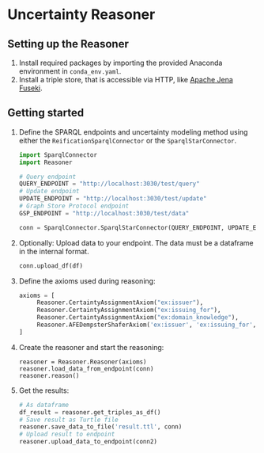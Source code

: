 # Uncertainty Reasoner

## Setting up the Reasoner
1. Install required packages by importing the provided Anaconda environment in ```conda_env.yaml```.
2. Install a triple store, that is accessible via HTTP, like [Apache Jena Fuseki](https://jena.apache.org/documentation/fuseki2/index.html).

## Getting started
1. Define the SPARQL endpoints and uncertainty modeling method using either the ```ReificationSparqlConnector``` or the ```SparqlStarConnector```.
   ```python
   import SparqlConnector
   import Reasoner
   
   # Query endpoint
   QUERY_ENDPOINT = "http://localhost:3030/test/query"
   # Update endpoint
   UPDATE_ENDPOINT = "http://localhost:3030/test/update"
   # Graph Store Protocol endpoint
   GSP_ENDPOINT = "http://localhost:3030/test/data"
   
   conn = SparqlConnector.SparqlStarConnector(QUERY_ENDPOINT, UPDATE_ENDPOINT, GSP_ENDPOINT)
   ```
2. Optionally: Upload data to your endpoint. The data must be a dataframe in the internal format.
   ```python
   conn.upload_df(df)
   ```
3. Define the axioms used during reasoning:
   ```python
   axioms = [
        Reasoner.CertaintyAssignmentAxiom("ex:issuer"),
        Reasoner.CertaintyAssignmentAxiom("ex:issuing_for"),
        Reasoner.CertaintyAssignmentAxiom("ex:domain_knowledge"),
        Reasoner.AFEDempsterShaferAxiom('ex:issuer', 'ex:issuing_for', 'ex:domain_knowledge')
   ]
   ```
4. Create the reasoner and start the reasoning:
   ```
   reasoner = Reasoner.Reasoner(axioms)
   reasoner.load_data_from_endpoint(conn)
   reasoner.reason()
   ```
5. Get the results:
   ```python
   # As dataframe
   df_result = reasoner.get_triples_as_df()
   # Save result as Turtle file
   reasoner.save_data_to_file('result.ttl', conn)
   # Upload result to endpoint
   reasoner.upload_data_to_endpoint(conn2)
   ```